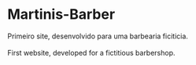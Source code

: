 # Martinis-Barber
Primeiro site, desenvolvido para uma barbearia ficiticia.
<br>
<br>
First website, developed for a fictitious barbershop.
